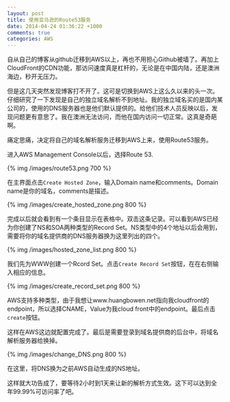 ```yaml
---
layout: post
title: 使用亚马逊的Route53服务
date: 2014-04-24 01:36:22 +1000
comments: true
categories: AWS
---
```



自从自己的博客从github迁移到AWS以上，再也不用担心Github被墙了。再加上CloudFront的CDN功能，那访问速度真是杠杆的，无论是在中国内陆，还是澳洲海边，秒开无压力。

<!-- more -->

但是这几天突然发现博客打不开了。这可是切换到AWS上这么久以来的头一次。仔细研究了一下发现是自己的独立域名解析不到地址。我的独立域名买的是国内某公司的，使用的DNS服务器也是他们默认提供的。给他们技术人员反映以后，发现问题更有意思了。我在澳洲无法访问，而他在国内访问一切正常。这真是奇葩啊。

痛定思痛，决定将自己的域名解析服务迁移到AWS上来，使用Route53服务。


进入AWS Management Console以后，选择Route 53.

{% img /images/route53.png 700 %}


在主界面点击`Create Hosted Zone`，输入Domain name和comments。Domain name是你的域名，comments是描述。

{% img /images/create_hosted_zone.png 800 %}

完成以后就会看到有一个条目显示在表格中。双击这条记录。可以看到AWS已经为你创建了NS和SOA两种类型的Record Set。NS类型中的4个地址以后会用到，需要将你的域名提供商的DNS服务器换为这里列出的四个。

{% img /images/hosted_zone_list.png 800 %}


我们先为WWW创建一个Rcord Set。点击`Create Record Set`按钮，在在右侧输入相应的信息。

{% img /images/create_record_set.png 800 %}

AWS支持多种类型，由于我想让www.huangbowen.net指向我cloudfront的endpoint，所以选择CNAME，Value为我cloud front中的endpoint。最后点击`create`按钮。

这样在AWS这边就配置完成了。最后是需要登录到域名提供商的后台中，将域名解析服务器给换掉。

{% img /images/change_DNS.png 800 %}

在这里，将DNS换为之前AWS自动生成的NS地址。

这样就大功告成了，要等待2小时到1天来让新的解析方式生效。这下可以达到全年99.99%可访问率了吧。
